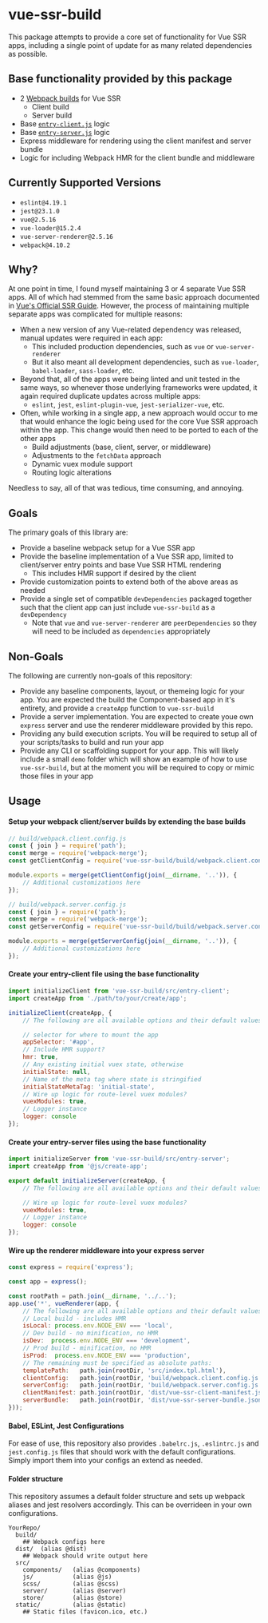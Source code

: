 # vue-ssr-build

This package attempts to provide a core set of functionality for Vue SSR apps, including a single point of update for as many related dependencies as possible.


## Base functionality provided by this package

* 2 [Webpack builds](https://ssr.vuejs.org/guide/build-config.html#server-config) for Vue SSR
  * Client build
  * Server build
* Base [`entry-client.js`](https://ssr.vuejs.org/guide/structure.html#entry-client-js) logic
* Base [`entry-server.js`](https://ssr.vuejs.org/guide/structure.html#entry-server-js) logic
* Express middleware for rendering using the client manifest and server bundle
* Logic for including Webpack HMR for the client bundle and middleware

## Currently Supported Versions

* `eslint@4.19.1`
* `jest@23.1.0`
* `vue@2.5.16`
* `vue-loader@15.2.4`
* `vue-server-renderer@2.5.16`
* `webpack@4.10.2`


## Why?

At one point in time, I found myself maintaining 3 or 4 separate Vue SSR apps.  All of which had stemmed from the same basic approach documented in [Vue's Official SSR Guide](https://ssr.vuejs.org/).  However, the process of maintaining multiple separate apps was complicated for multiple reasons:

* When a new version of any Vue-related dependency was released, manual updates were required in each app:
  * This included production dependencies, such as `vue` or `vue-server-renderer`
  * But it also meant all development dependencies, such as `vue-loader`, `babel-loader`, `sass-loader`, etc.
* Beyond that, all of the apps were being linted and unit tested in the same ways, so whenever those underlying frameworks were updated, it again required duplicate updates across multiple apps:
  *  `eslint`, `jest`, `eslint-plugin-vue`, `jest-serializer-vue`, etc.
* Often, while working in a single app, a new approach would occur to me that would enhance the logic being used for the core Vue SSR approach within the app.  This change would then need to be ported to each of the other apps
  * Build adjustments (base, client, server, or middleware)
  * Adjustments to the `fetchData` approach
  * Dynamic vuex module support
  * Routing logic alterations

Needless to say, all of that was tedious, time consuming, and annoying.


## Goals

The primary goals of this library are:

* Provide a baseline webpack setup for a Vue SSR app
* Provide the baseline implementation of a Vue SSR app, limited to client/server entry points and base Vue SSR HTML rendering
  * This includes HMR support if desired by the client
* Provide customization points to extend both of the above areas as needed
* Provide a single set of compatible `devDependencies` packaged together such that the client app can just include `vue-ssr-build` as a `devDependency`
  * Note that `vue` and `vue-server-renderer` are `peerDependencies` so they will need to be included as `dependencies` appropriately


## Non-Goals

The following are currently non-goals of this repository:

* Provide any baseline components, layout, or themeing logic for your app.  You are expected the build the Component-based app in it's entirety, and provide a `createApp` function to `vue-ssr-build`
* Provide a server implementation.  You are expected to create youe own `express` server and use the renderer middleware provided by this repo.
* Providing any build execution scripts.  You will be required to setup all of your scripts/tasks to build and run your app
* Provide any CLI or scaffolding support for your app.  This will likely include a small `demo` folder which will show an example of how to use `vue-ssr-build`, but at the moment you will be required to copy or mimic those files in your app


## Usage

#### Setup your webpack client/server builds by extending the base builds

```javascript
// build/webpack.client.config.js
const { join } = require('path');
const merge = require('webpack-merge');
const getClientConfig = require('vue-ssr-build/build/webpack.client.config');

module.exports = merge(getClientConfig(join(__dirname, '..')), {
    // Additional customizations here
});
```

```javascript
// build/webpack.server.config.js
const { join } = require('path');
const merge = require('webpack-merge');
const getServerConfig = require('vue-ssr-build/build/webpack.server.config');

module.exports = merge(getServerConfig(join(__dirname, '..')), {
    // Additional customizations here
});
```

#### Create your entry-client file using the base functionality

```javascript
import initializeClient from 'vue-ssr-build/src/entry-client';
import createApp from './path/to/your/create/app';

initializeClient(createApp, {
    // The following are all available options and their default values:

    // selector for where to mount the app
    appSelector: '#app',
    // Include HMR support?
    hmr: true,
    // Any existing initial vuex state, otherwise
    initialState: null,
    // Name of the meta tag where state is stringified
    initialStateMetaTag: 'initial-state',
    // Wire up logic for route-level vuex modules?
    vuexModules: true,
    // Logger instance
    logger: console
});
```

#### Create your entry-server files using the base functionality

```javascript
import initializeServer from 'vue-ssr-build/src/entry-server';
import createApp from '@js/create-app';

export default initializeServer(createApp, {
    // The following are all available options and their default values:

    // Wire up logic for route-level vuex modules?
    vuexModules: true,
    // Logger instance
    logger: console
});
```

#### Wire up the renderer middleware into your express server

```javascript
const express = require('express');

const app = express();

const rootPath = path.join(__dirname, '../..');
app.use('*', vueRenderer(app, {
    // The following are all available options and their default values:
    // Local build - includes HMR
    isLocal: process.env.NODE_ENV === 'local',
    // Dev build - no minification, no HMR
    isDev:  process.env.NODE_ENV === 'development',
    // Prod build - minification, no HMR
    isProd:  process.env.NODE_ENV === 'production',
    // The remaining must be specified as absolute paths:
    templatePath:   path.join(rootDir, 'src/index.tpl.html'),
    clientConfig:   path.join(rootDir, 'build/webpack.client.config.js'),
    serverConfig:   path.join(rootDir, 'build/webpack.server.config.js'),
    clientManifest: path.join(rootDir, 'dist/vue-ssr-client-manifest.json'),
    serverBundle:   path.join(rootDir, 'dist/vue-ssr-server-bundle.json'),
}));
```

#### Babel, ESLint, Jest Configurations

For ease of use, this repository also provides `.babelrc.js`, `.eslintrc.js` and `jest.config.js` files that should work with the default configurations.  Simply import them into your configs an extend as needed.

#### Folder structure

This repository assumes a default folder structure and sets up webpack aliases and jest resolvers accordingly.  This can be overrideen in your own configurations.

```
YourRepo/
  build/
    ## Webpack configs here
  dist/  (alias @dist)
    ## Webpack should write output here
  src/
    components/   (alias @components)
    js/           (alias @js)
    scss/         (alias @scss)
    server/       (alias @server)
    store/        (alias @store)
  static/         (alias @static)
    ## Static files (favicon.ico, etc.)
```

